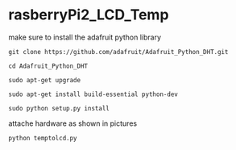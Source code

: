 # rasberryPi2_LCD_Temp

make sure to install the adafruit python library

    git clone https://github.com/adafruit/Adafruit_Python_DHT.git
    
    cd Adafruit_Python_DHT
    
    sudo apt-get upgrade
    
    sudo apt-get install build-essential python-dev
    
    sudo python setup.py install
    

attache hardware as shown in pictures

    python temptolcd.py

